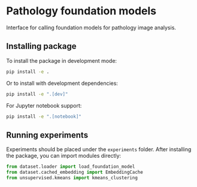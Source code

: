 # Pathology foundation models

Interface for calling foundation models for pathology image analysis.

## Installing package

To install the package in development mode:

```bash
pip install -e .
```

Or to install with development dependencies:

```bash
pip install -e ".[dev]"
```

For Jupyter notebook support:

```bash
pip install -e ".[notebook]"
```

## Running experiments

Experiments should be placed under the `experiments` folder. After installing the package, you can import modules directly:

```python
from dataset.loader import load_foundation_model
from dataset.cached_embedding import EmbeddingCache
from unsupervised.kmeans import kmeans_clustering
```